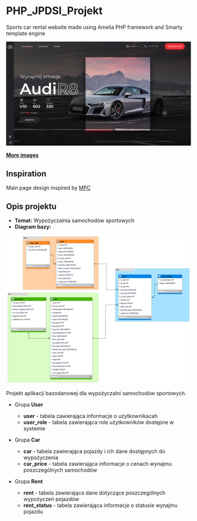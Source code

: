 # PHP_JPDSI_Projekt

Sports car rental website made using Amelia PHP framework and Smarty template engine

![Project image](/project_images/img_1.png)

**[More images](project_images/)**

## Inspiration

Main page design inspired by [MPC](https://dribbble.com/shots/9840938-UX-UI-Car-rental-website) 

## Opis projektu

* **Temat:** Wypożyczalnia samochodów sportowych
* **Diagram bazy:** 

![DB Diagram](/sql/diagram.png)

Projekt aplikacji bazodanowej dla wypożyczalni samochodów sportowych.
  * Grupa **User**
    * **user** - tabela zawierająca informacje o użytkownikacah
    * **user_role** - tabela zawierająca role użytkowników dostępne w systemie

  * Grupa **Car**
    * **car** - tabela zawierająca pojazdy i ich dane dostępnych do wypożyczenia
    * **car_price** - tabela zawierająca informacje o cenach wynajmu poszczególnych samochodów

  * Grupa **Rent**
    * **rent** - tabela zawierająca dane dotyczące poszczególnych wypożyczeń pojazdów
    * **rent_status** - tabela zawierająca informacje o statusie wynajmu pojazdu

